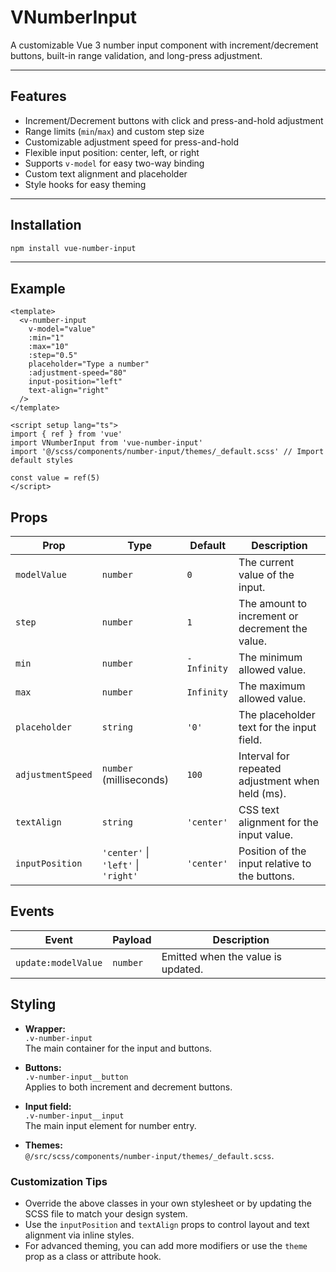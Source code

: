 # VNumberInput

A customizable Vue 3 number input component with increment/decrement buttons, built-in range validation, and long-press adjustment.

---

## Features

- Increment/Decrement buttons with click and press-and-hold adjustment
- Range limits (`min`/`max`) and custom step size
- Customizable adjustment speed for press-and-hold
- Flexible input position: center, left, or right
- Supports `v-model` for easy two-way binding
- Custom text alignment and placeholder
- Style hooks for easy theming

---

## Installation

```bash
npm install vue-number-input
```

---

## Example

```vue
<template>
  <v-number-input
    v-model="value"
    :min="1"
    :max="10"
    :step="0.5"
    placeholder="Type a number"
    :adjustment-speed="80"
    input-position="left"
    text-align="right"
  />
</template>

<script setup lang="ts">
import { ref } from 'vue'
import VNumberInput from 'vue-number-input'
import '@/scss/components/number-input/themes/_default.scss' // Import default styles

const value = ref(5)
</script>
```

## Props

| Prop              | Type                                | Default     | Description                                      |
| ----------------- | ----------------------------------- | ----------- | ------------------------------------------------ |
| `modelValue`      | `number`                            | `0`         | The current value of the input.                  |
| `step`            | `number`                            | `1`         | The amount to increment or decrement the value.  |
| `min`             | `number`                            | `-Infinity` | The minimum allowed value.                       |
| `max`             | `number`                            | `Infinity`  | The maximum allowed value.                       |
| `placeholder`     | `string`                            | `'0'`       | The placeholder text for the input field.        |
| `adjustmentSpeed` | `number` (milliseconds)             | `100`       | Interval for repeated adjustment when held (ms). |
| `textAlign`       | `string`                            | `'center'`  | CSS text alignment for the input value.          |
| `inputPosition`   | `'center'` \| `'left'` \| `'right'` | `'center'`  | Position of the input relative to the buttons.   |

## Events

| Event               | Payload  | Description                        |
| ------------------- | -------- | ---------------------------------- |
| `update:modelValue` | `number` | Emitted when the value is updated. |

## Styling

- **Wrapper:**  
  `.v-number-input`  
  The main container for the input and buttons.

- **Buttons:**  
  `.v-number-input__button`  
  Applies to both increment and decrement buttons.

- **Input field:**  
  `.v-number-input__input`  
  The main input element for number entry.

- **Themes:**  
  `@/src/scss/components/number-input/themes/_default.scss`.

### Customization Tips

- Override the above classes in your own stylesheet or by updating the SCSS file to match your design system.
- Use the `inputPosition` and `textAlign` props to control layout and text alignment via inline styles.
- For advanced theming, you can add more modifiers or use the `theme` prop as a class or attribute hook.
